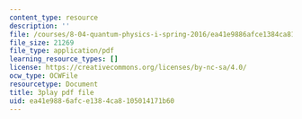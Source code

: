 ```yaml
---
content_type: resource
description: ''
file: /courses/8-04-quantum-physics-i-spring-2016/ea41e9886afce1384ca8105014171b60_AtjMKPzNIXQ.pdf
file_size: 21269
file_type: application/pdf
learning_resource_types: []
license: https://creativecommons.org/licenses/by-nc-sa/4.0/
ocw_type: OCWFile
resourcetype: Document
title: 3play pdf file
uid: ea41e988-6afc-e138-4ca8-105014171b60
---
```


